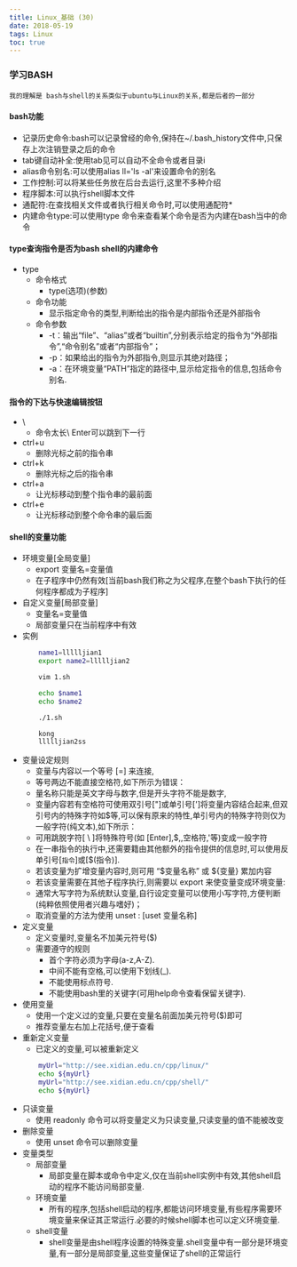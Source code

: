 ```yaml
---
title: Linux_基础 (30)
date: 2018-05-19
tags: Linux
toc: true
---
```


### 学习BASH
    我的理解是 bash与shell的关系类似于ubuntu与Linux的关系,都是后者的一部分

<!-- more -->

#### bash功能
- 记录历史命令:bash可以记录曾经的命令,保持在~/.bash_history文件中,只保存上次注销登录之后的命令
- tab键自动补全:使用tab见可以自动不全命令或者目录i
- alias命令别名:可以使用alias ll='ls -al'来设置命令的别名
- 工作控制:可以将某些任务放在后台去运行,这里不多种介绍
- 程序脚本:可以执行shell脚本文件
- 通配符:在查找相关文件或者执行相关命令时,可以使用通配符*
- 内建命令type:可以使用type 命令来查看某个命令是否为内建在bash当中的命令

#### type查询指令是否为bash shell的内建命令
- type
    * 命令格式
        * type(选项)(参数)
    * 命令功能
        * 显示指定命令的类型,判断给出的指令是内部指令还是外部指令
    * 命令参数
        * -t：输出“file”、“alias”或者“builtin”,分别表示给定的指令为“外部指令”,“命令别名”或者“内部指令”；
        * -p：如果给出的指令为外部指令,则显示其绝对路径；
        * -a：在环境变量“PATH”指定的路径中,显示给定指令的信息,包括命令别名.

#### 指令的下达与快速编辑按钮
- \
    * 命令太长\ Enter可以跳到下一行
- ctrl+u
    * 删除光标之前的指令串
- ctrl+k
    * 删除光标之后的指令串
- ctrl+a
    * 让光标移动到整个指令串的最前面
- ctrl+e
    * 让光标移动到整个命令串的最后面

#### shell的变量功能
- 环境变量[全局变量]
    * export 变量名=变量值
    * 在子程序中仍然有效[当前bash我们称之为父程序,在整个bash下执行的任何程序都成为子程序]
- 自定义变量[局部变量]
    * 变量名=变量值
    * 局部变量只在当前程序中有效
- 实例
    ```bash
        name1=llllljian1
        export name2=llllljian2

        vim 1.sh

        echo $name1
        echo $name2

        ./1.sh

        kong
        llllljian2ss
    ```
- 变量设定规则
    * 变量与内容以一个等号 [=] 来连接, 
	* 等号两边不能直接空格符,如下所示为错误：
	* 量名称只能是英文字母与数字,但是开头字符不能是数字,
	* 变量内容若有空格符可使用双引号["]或单引号[']将变量内容结合起来,但双引号内的特殊字符如$等,可以保有原来的特性,单引号内的特殊字符则仅为一般字符(纯文本),如下所示：
	* 可用跳脱字符[ \ ]将特殊符号(如 [Enter],$,\,空格符,'等)变成一般字符
	* 在一串指令的执行中,还需要籍由其他额外的指令提供的信息时,可以使用反单引号[`指令`]或[$(指令)].
	* 若该变量为扩增变量内容时,则可用 “$变量名称” 或 ${变量} 累加内容
	* 若该变量需要在其他子程序执行,则需要以 export 来使变量变成环境变量:
	* 通常大写字符为系统默认变量,自行设定变量可以使用小写字符,方便判断(纯粹依照使用者兴趣与嗜好)；
	* 取消变量的方法为使用 unset : [uset 变量名称]
- 定义变量
    * 定义变量时,变量名不加美元符号($)
    * 需要遵守的规则
        * 首个字符必须为字母(a-z,A-Z).
        * 中间不能有空格,可以使用下划线(_).
        * 不能使用标点符号.
        * 不能使用bash里的关键字(可用help命令查看保留关键字).
- 使用变量
    * 使用一个定义过的变量,只要在变量名前面加美元符号($)即可
    * 推荐变量左右加上花括号,便于查看
- 重新定义变量
    * 已定义的变量,可以被重新定义
    ```bash
        myUrl="http://see.xidian.edu.cn/cpp/linux/"
        echo ${myUrl}
        myUrl="http://see.xidian.edu.cn/cpp/shell/"
        echo ${myUrl}
    ```
- 只读变量
    * 使用 readonly 命令可以将变量定义为只读变量,只读变量的值不能被改变
- 删除变量
    * 使用 unset 命令可以删除变量
- 变量类型
    * 局部变量
        * 局部变量在脚本或命令中定义,仅在当前shell实例中有效,其他shell启动的程序不能访问局部变量.
    * 环境变量
        * 所有的程序,包括shell启动的程序,都能访问环境变量,有些程序需要环境变量来保证其正常运行.必要的时候shell脚本也可以定义环境变量.
    * shell变量
        * shell变量是由shell程序设置的特殊变量.shell变量中有一部分是环境变量,有一部分是局部变量,这些变量保证了shell的正常运行
